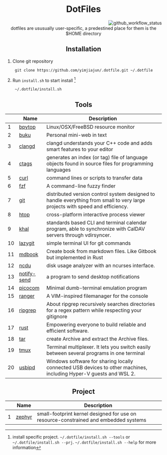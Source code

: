 <div align="center">
  <h1> DotFiles </h1>
</div>

<div align="right">
  <img src="https://github.com/yimjiajun/.dotfile/actions/workflows/main.yml/badge.svg" alt="github_workflow_status">
</div>

<div align="center">
  dotfiles are ususually user-specific, a predestined place for them is the $HOME directory
</div>

<div align="center">
  <h2> Installation </h2>
</div>

1. Clone git repository

        git clone https://github.com/yimjiajun/.dotfile.git ~/.dotfile

2. Run `install.sh` to start install [^install_1]

        ~/.dotfile/install.sh

<div align="center">
  <h2> Tools </h2>
</div>

|    | Name                                                                               | Description                                                                                                                   |
| -  | -                                                                                  | -                                                                                                                             |
| 1  | [bpytop](https://github.com/aristocratos/bpytop.git)                               | Linux/OSX/FreeBSD resource monitor                                                                                            |
| 2  | [buku](https://github.com/jarun/buku.git)                                          | Personal mini-web in text                                                                                                     |
| 3  | [clangd](https://clangd.llvm.org/installation.html)                                | clangd understands your C++ code and adds smart features to your editor                                                       |
| 4  | [ctags](https://github.com/universal-ctags/ctags)                                  | generates an index (or tag) file of language objects found in source files for programming languages                          |
| 5  | [curl](https://curl.se/)                                                           | command lines or scripts to transfer data                                                                                     |
| 6  | [fzf](https://github.com/junegunn/fzf)                                             | A command-line fuzzy finder                                                                                                   |
| 7  | [git](https://git-scm.com/)                                                        | distributed version control system designed to handle everything from small to very large projects with speed and efficiency. |
| 8  | [htop](https://htop.dev/)                                                          | cross-platform interactive process viewer                                                                                     |
| 9  | [khal](https://github.com/pimutils/khal)                                           | standards based CLI and terminal calendar program, able to synchronize with CalDAV servers through vdirsyncer.                |
| 10 | [lazygit](https://github.com/jesseduffield/lazygit)                                | simple terminal UI for git commands                                                                                           |
| 11 | [mdbook](https://github.com/rust-lang/mdBook)                                      | Create book from markdown files. Like Gitbook but implemented in Rust                                                         |
| 12 | [ncdu](https://dev.yorhel.nl/ncdu)                                                 | disk usage analyzer with an ncurses interface.                                                                                |
| 13 | [notify-send](https://manpages.ubuntu.com/manpages/xenial/man1/notify-send.1.html) | a program to send desktop notifications                                                                                       |
| 14 | [picocom](https://github.com/npat-efault/picocom)                                  | Minimal dumb-terminal emulation program                                                                                       |
| 15 | [ranger](https://github.com/ranger/ranger)                                         | A VIM-inspired filemanager for the console                                                                                    |
| 16 | [ripgrep](https://github.com/BurntSushi/ripgrep)                                   | About ripgrep recursively searches directories for a regex pattern while respecting your gitignore                            |
| 17 | [rust](https://github.com/rust-lang/rust)                                          | Empowering everyone to build reliable and efficient software.                                                                 |
| 18 | [tar](https://www.geeksforgeeks.org/tar-command-linux-examples/)                   | create Archive and extract the Archive files.                                                                                 |
| 19 | [tmux](https://github.com/tmux/tmux/wiki)                                          | Terminal multiplexer. It lets you switch easily between several programs in one terminal                                      |
| 20 | [usbipd](https://github.com/dorssel/usbipd-win)                                    | Windows software for sharing locally connected USB devices to other machines, including Hyper-V guests and WSL 2.             |


<div align="center">
  <h2> Project </h2>
</div>

|   | Name                                                                               | Description                                                                          |
| - | -                                                                                  | -                                                                                    |
| 1 | [zephyr](https://docs.zephyrproject.org/latest/develop/getting_started/index.html) | small-footprint kernel designed for use on resource-constrained and embedded systems |

[^install_1]: install specific project. `~/.dotfile/install.sh --tools` or `~/.dotfile/install.sh --prj`. `~/.dotfile/install.sh --help` for more information
